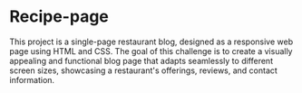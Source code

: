 # Recipe-page
This project is a single-page restaurant blog, designed as a responsive web page using HTML and CSS. The goal of this challenge is to create a visually appealing and functional blog page that adapts seamlessly to different screen sizes, showcasing a restaurant's offerings, reviews, and contact information.
